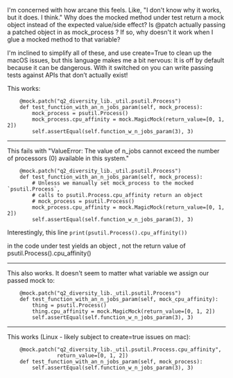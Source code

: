 I'm concerned with how arcane this feels. Like, "I don't know why it works, but it does. I think."
Why does the mocked method under test return a mock object instead of the expected value/side effect?
Is @patch actually passing a patched object in as mock_process ? If so, why doesn't it work when I glue a mocked method to that variable?

I'm inclined to simplify all of these, and use create=True  to clean up the macOS issues, but this language makes me a bit nervous: 
It is off by default because it can be dangerous. With it switched on you can write passing tests against APIs that don’t actually exist!

This works:
```
    @mock.patch("q2_diversity_lib._util.psutil.Process")
    def test_function_with_an_n_jobs_param(self, mock_process):
        mock_process = psutil.Process()
        mock_process.cpu_affinity = mock.MagicMock(return_value=[0, 1, 2])
        self.assertEqual(self.function_w_n_jobs_param(3), 3)
```

-----------------------------------------------------------------------------

This fails with "ValueError: The value of n_jobs cannot exceed the number of processors (0) available in this system."
```
    @mock.patch("q2_diversity_lib._util.psutil.Process")
    def test_function_with_an_n_jobs_param(self, mock_process):
        # Unlesss we manually set mock_process to the mocked `psutil.Process`,
        # calls to psutil.Process.cpu_affinity return an object
        # mock_process = psutil.Process()
        mock_process.cpu_affinity = mock.MagicMock(return_value=[0, 1, 2])
        self.assertEqual(self.function_w_n_jobs_param(3), 3)
```
Interestingly, this line 
`print(psutil.Process().cpu_affinity())`

in the code under test yields an object <MagicMock name='Process().cpu_affinity()' id='139830060822312'>, not the return value of psutil.Process().cpu_affinity()


-----------------------------------------------------------------------------

This also works. It doesn't seem to matter what variable we assign our passed mock to: 
```
    @mock.patch("q2_diversity_lib._util.psutil.Process")
    def test_function_with_an_n_jobs_param(self, mock_cpu_affinity):
        thing = psutil.Process()
        thing.cpu_affinity = mock.MagicMock(return_value=[0, 1, 2])
        self.assertEqual(self.function_w_n_jobs_param(3), 3)
```

-----------------------------------------------------------------------------

This works (Linux - likely subject to create=true issues on mac):
```
    @mock.patch("q2_diversity_lib._util.psutil.Process.cpu_affinity",
                return_value=[0, 1, 2])
    def test_function_with_an_n_jobs_param(self, mock_process):
        self.assertEqual(self.function_w_n_jobs_param(3), 3)
```

